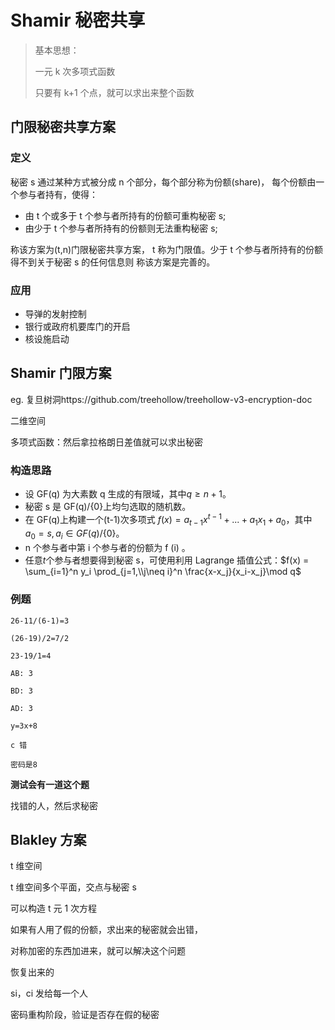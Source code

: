 # Shamir 秘密共享

> 基本思想：
>
> 一元 k 次多项式函数
>
> 只要有 k+1 个点，就可以求出来整个函数

## 门限秘密共享方案

### 定义

秘密 s 通过某种方式被分成 n 个部分，每个部分称为份额(share)， 每个份额由一个参与者持有，使得：

- 由 t 个或多于 t 个参与者所持有的份额可重构秘密 s;
- 由少于 t 个参与者所持有的份额则无法重构秘密 s;

称该方案为(t,n)门限秘密共享方案， t 称为门限值。少于 t 个参与者所持有的份额得不到关于秘密 s 的任何信息则 称该方案是完善的。

### 应用

- 导弹的发射控制
- 银行或政府机要库门的开启
- 核设施启动

## Shamir 门限方案

eg. 复旦树洞https://github.com/treehollow/treehollow-v3-encryption-doc

二维空间

多项式函数：然后拿拉格朗日差值就可以求出秘密

### 构造思路

- 设 GF(q) 为大素数 q 生成的有限域，其中$q \ge n+1$。
- 秘密 s 是 GF(q)/{0}上均匀选取的随机数。
- 在 GF(q)上构建一个(t-1)次多项式 $f(x) = a_{t-1}x^{t-1}+ ...+a_1x_1+a_0$，其中 $a_0 = s, a_i \in GF(q)/\{0\}$。
- n 个参与者中第 i 个参与者的份额为 f (i) 。
- 任意$t$个参与者想要得到秘密 s，可使用利用 Lagrange 插值公式：$f(x) = \sum_{i=1}^n y_i \prod_{j=1,\\j\neq i}^n \frac{x-x_j}{x_i-x_j}\mod q$

### 例题

```
26-11/(6-1)=3

(26-19)/2=7/2

23-19/1=4

AB: 3

BD: 3

AD: 3

y=3x+8

c 错

密码是8
```

**测试会有一道这个题**

找错的人，然后求秘密

## Blakley 方案

t 维空间

t 维空间多个平面，交点与秘密 s

可以构造 t 元 1 次方程

如果有人用了假的份额，求出来的秘密就会出错，

对称加密的东西加进来，就可以解决这个问题

恢复出来的

si，ci 发给每一个人

密码重构阶段，验证是否存在假的秘密
